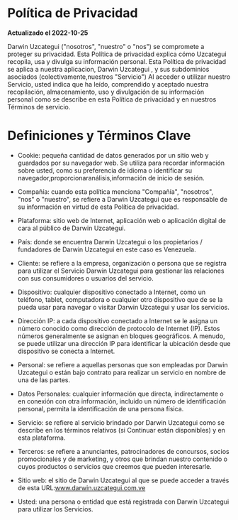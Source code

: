 # Política de Privacidad

**Actualizado el 2022-10-25**

Darwin Uzcategui ("nosotros", "nuestro" o "nos") se compromete a proteger su privacidad. Esta Política de privacidad
explica cómo Uzcategui recopila, usa y divulga su información personal.
Esta Política de privacidad se aplica a nuestra aplicacion, Darwin Uzcategui , y sus subdominios asociados (colectivamente,nuestros "Servicio")  Al acceder o utilizar nuestro Servicio, usted indica que ha leído, comprendido y aceptado nuestra
recopilación, almacenamiento, uso y divulgación de su información personal como se describe en esta Política de privacidad y en nuestros Términos de servicio.

# Definiciones y Términos Clave

* Cookie: pequeña cantidad de datos generados por un sitio web y guardados por su navegador web. Se utiliza para recordar información sobre usted, como su preferencia de idioma o identificar su navegador,proporcionaranálisis,información de inicio de sesión.

* Compañía: cuando esta política menciona "Compañía", "nosotros", "nos" o "nuestro", se refiere a Darwin Uzcategui que es responsable de su información en virtud de esta Política de privacidad.

* Plataforma: sitio web de Internet, aplicación web o aplicación digital de cara al público de Darwin Uzcategui.

* País: donde se encuentra Darwin Uzcategui o los propietarios / fundadores de Darwin Uzcategui en este caso es Venezuela.

* Cliente: se refiere a la empresa, organización o persona que se registra para utilizar el Servicio Darwin Uzcategui para gestionar las relaciones con sus consumidores o usuarios del servicio.

* Dispositivo: cualquier dispositivo conectado a Internet, como un teléfono, tablet, computadora o cualquier otro dispositivo que de se la pueda usar para navegar o visitar Darwin Uzcategui y usar los servicios.

* Dirección IP: a cada dispositivo conectado a Internet se le asigna un número conocido como dirección de protocolo de Internet (IP). Estos números generalmente se asignan en bloques geográficos. A menudo, se puede utilizar una dirección IP para identificar la ubicación desde que dispositivo se conecta a Internet.

* Personal: se refiere a aquellas personas que son empleadas por Darwin Uzcategui o están bajo contrato para realizar un servicio en nombre de una de las partes.

* Datos Personales: cualquier información que directa, indirectamente o en conexión con otra información, incluido un número de identificación personal, permita la identificación de una persona física.

* Servicio: se refiere al servicio brindado por Darwin Uzcategui como se describe en los términos relativos (si Continuar están disponibles) y en esta plataforma.

* Terceros: se refiere a anunciantes, patrocinadores de concursos, socios promocionales y de marketing, y otros que brindan nuestro contenido o cuyos productos o servicios que creemos que pueden interesarle.

* Sitio web: el sitio de Darwin Uzcategui al que se puede acceder a través de esta URL:www.darwin.uzcategui.com.ve

* Usted: una persona o entidad que está registrada con Darwin Uzcategui para utilizar los Servicios.
